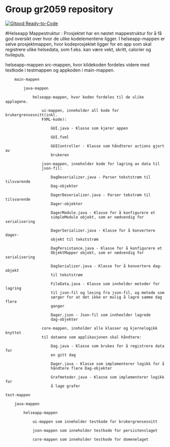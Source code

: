 # Group gr2059 repository
[![Gitpod Ready-to-Code](https://img.shields.io/badge/Gitpod-Ready--to--Code-blue?logo=gitpod)](https://gitpod.idi.ntnu.no/#https://gitlab.stud.idi.ntnu.no/it1901/groups-2020/gr2059/gr2059)

#Helseapp
Mappestruktur :
Prosjektet har en nøstet mappestruktur for å få god oversikt over hvor de ulike 
kodelementene ligger. I helseapp-mappen er selve prosjektmappen, hvor
kodeprosjektet ligger for en app som skal registrere ulike helsedata, som f.eks. 
kan være vekt, skritt, calorier og hvilepuls. 

helseapp-mappen 
    src-mappen, hvor kildekoden fordeles videre med testkode i testmappen og
    appkoden i main-mappen. 
        
        main-mappen 
        
            java-mappen
            
                helseapp-mappen, hvor koden fordeles til de ulike applagene.
            
                    ui-mappen, inneholder all kode for brukergrensesnitt(inkl. 
                    FXML-kode):
                        
                        GUI.java - Klasse som kjører appen
                        
                        GUI.fxml 
                        
                        GUIController - Klasse som håndterer actions gjort av
                        brukeren
                
                    json-mappen, inneholder kode for lagring av data til 
                    json-fil:
                    
                        DagDeserializer.java - Parser tekststrøm til tilsvarende
                        Dag-objekter
                        
                        DagerDeserializer.java - Parser tekstrøm til tilsvarende
                        Dager-objekter
                        
                        DagerModule.java - Klasse for å konfigurere et 
                        simpleModule objekt, som er nødvendig for serialisering
                        
                        DagerSerializer.java - Klasse for å konvertere dager-
                        objekt til tekststrøm
                        
                        DagPersistance.java - Klasse for å konfigurere et 
                        ObjektMapper objekt, som er nødvendig for serialisering
                        
                        DagSerializer.java - Klasse for å konvertere dag-objekt 
                        til tekststrøm
                        
                        FileData.java - Klasse som innholder metoder for lagring 
                        til json-fil og lesing fra json-fil, og metode som 
                        sørger for at det ikke er mulig å lagre samme dag flere 
                        ganger
                        
                        Dager.json - Json-fil som innheolder lagrede 
                        dag-objekter
                
                    core-mappen, innholder alle klasser og kjernelogikk knyttet 
                    til dataene som applikasjonen skal håndtere:
                    
                        Dag.java - Klasse som brukes for å registrere data for 
                        en gitt dag
                        
                        Dager.java - Klasse som implementerer logikk for å 
                        håndtere flere Dag-objekter
                        
                        Grafmetoder.java - Klasse som implementerer logikk for 
                        å lage grafer 

    test-mappen 
    
        java-mappen
        
            helseapp-mappen
            
                ui-mappen som inneholder testkode for brukergrensesnitt
                
                json-mappen som inneholder testkode for persistenslaget
                
                core-mappen som inneholder testkode for domenelaget
                



